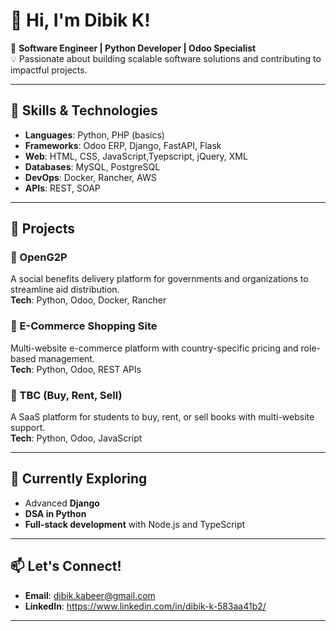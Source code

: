 # 👋 Hi, I'm Dibik K!  

🎯 **Software Engineer | Python Developer | Odoo Specialist**  
💡 Passionate about building scalable software solutions and contributing to impactful projects.

---

## 🔧 Skills & Technologies  
- **Languages**: Python, PHP (basics)  
- **Frameworks**: Odoo ERP, Django, FastAPI, Flask
- **Web**: HTML, CSS, JavaScript,Tyepscript, jQuery, XML  
- **Databases**: MySQL, PostgreSQL  
- **DevOps**: Docker, Rancher, AWS
- **APIs**: REST, SOAP  

---

## 🚀 Projects  
### 🌟 OpenG2P  
A social benefits delivery platform for governments and organizations to streamline aid distribution.  
**Tech**: Python, Odoo, Docker, Rancher  

### 🌟 E-Commerce Shopping Site  
Multi-website e-commerce platform with country-specific pricing and role-based management.  
**Tech**: Python, Odoo, REST APIs  

### 🌟 TBC (Buy, Rent, Sell)  
A SaaS platform for students to buy, rent, or sell books with multi-website support.  
**Tech**: Python, Odoo, JavaScript  

---

## 🌱 Currently Exploring  
- Advanced **Django**  
- **DSA in Python**  
- **Full-stack development** with Node.js and TypeScript  

---

## 📫 Let's Connect!  
- **Email**: dibik.kabeer@gmail.com  
- **LinkedIn**: https://www.linkedin.com/in/dibik-k-583aa41b2/

---
